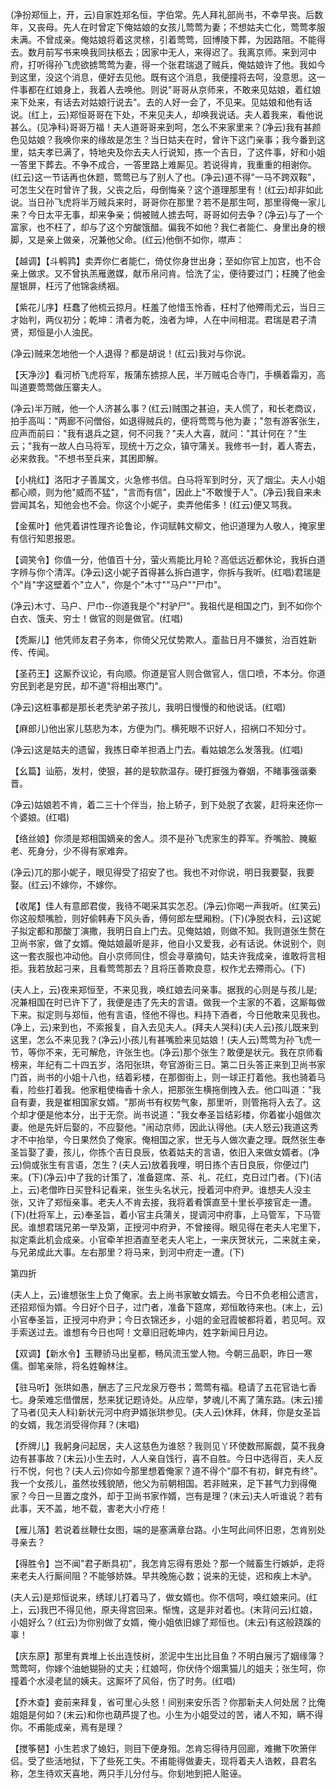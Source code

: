 <!-- { "loadSidebar": true } -->
(净扮郑恒上，开，云)自家姓郑名恒，字伯常。先人拜礼部尚书，不幸早丧。后数年，又丧母。先人在时曾定下俺姑娘的女孩儿莺莺为妻；不想姑夫亡化，莺莺孝服未满。不曾成亲。俺姑娘将着这灵榇，引着莺莺，回博陵下葬，为因路阻。不能得去。数月前写书来唤我同扶柩去；因家中无人，来得迟了。我离京师。来到河中府，打听得孙飞虎欲掳莺莺为妻，得一个张君瑞退了贼兵，俺姑娘许了他。我如今到这里，没这个消息，便好去见他。既有这个消息，我便撞将去呵，没意思。这一件事都在红娘身上，我着人去唤他。则说"哥哥从京师来，不敢来见姑娘，着红娘来下处来，有话去对姑娘行说去"。去的人好一会了，不见来。见姑娘和他有话说。(红上，云)郑恒哥哥在下处，不来见夫人，却唤我说话。夫人着我来，看他说甚么。(见净科)哥哥万福！夫人道哥哥来到呵，怎么不来家里来？(净云)我有甚颜色见姑娘？我唤你来的缘故是怎生？当日姑夫在时，曾许下这门亲事；我今番到这里，姑夫孝已满了，特地央及你去夫人行说知，拣一个吉日，了这件事，好和小姐一答里下葬去。不争不成合，一答里路上难厮见。若说得肯，我重重的相谢你。(红云)这一节话再也休题，莺莺已与了别人了也。(净云)道不得"一马不跨双鞍"，可怎生父在时曾许了我，父丧之后，母倒悔亲？这个道理那里有！(红云)却非如此说。当日孙飞虎将半万贼兵来时，哥哥你在那里？若不是那生呵，那里得俺一家儿来？今日太平无事，却来争亲；倘被贼人掳去呵，哥哥如何去争？(净云)与了一个富家，也不枉了，却与了这个穷酸饿醋。偏我不如他？我仁者能仁、身里出身的根脚，又是亲上做亲，况兼他父命。(红云)他倒不如你，噤声：

【越调】【斗鹌鹑】卖弄你仁者能仁，倚仗你身世出身；至如你官上加宫，也不合亲上做求。又不曾执羔雁邀媒，献币帛问肯。恰洗了尘，便待要过门；枉腌了他金屋银屏，枉污了他锦衾绣裀。

【紫花儿序】枉蠢了他梳云掠月。枉羞了他惜玉怜香，枉村了他殢雨尤云，当日三才始判，两仪初分；乾坤：清者为乾，浊者为坤，人在中间相混。君瑞是君子清贤，郑恒是小人浊民。

(净云)贼来怎地他一个人退得？都是胡说！(红云)我对与你说。

【天净沙】看河桥飞虎将军，叛蒲东掳掠人民，半万贼屯合寺门，手横着霜刃，高叫道要莺莺做压寨夫人。

(净云)半万贼，他一个人济甚么事？(红云)贼围之甚迫，夫人慌了，和长老商议，拍手高叫："两廊不问僧俗，如退得贼兵的，便将莺莺与他为妻；"忽有游客张生，应声而前曰："我有退兵之筵，何不问我？"夫人大喜，就问："其计何在？"生云；"我有一故人白马将军，现统十万之众，镇守蒲关。我修书一封，着人寄去，必来救我。"不想书至兵来，其困即解。

【小桃红】洛阳才子善属文，火急修书信。白马将军到时分，灭了烟尘。夫人小姐都心顺，则为他"威而不猛"，"言而有信"，因此上"不敢慢于人"。(净云)我自来未尝闻其名，知他会也不会。你这个小妮子，卖弄他偌多！(红云)便又骂我。

【金蕉叶】他凭着讲性理齐论鲁论，作词赋韩文柳文，他识道理为人敬人，掩家里有信行知恩报恩。

【调笑令】你值一分，他值百十分，萤火焉能比月轮？高低远近都休论，我拆白道字辨与你个清浑。(净云)这小妮子首得甚么拆白道字，你拆与我听。(红唱)君瑞是个"肖"字这壁着个"立人"，你是个"木寸""马户""尸巾"。

(净云)木寸、马户、尸巾--你道我是个"村驴尸"。我祖代是相国之门，到不如你个白衣、饿夫、穷士！做官的则是做官。(红唱)

【秃厮儿】他凭师友君子务本，你倚父兄仗势欺人。齑盐日月不嫌贫，治百姓新传、传闻。

【圣药王】这厮乔议论，有向顺。你道是官人则合做官人，信口喷，不本分。你道穷民到老是穷民，却不道"将相出寒门"。

(净云)这桩事都是那长老秃驴弟子孩儿，我明日慢慢的和他说话。(红唱)

【麻郎儿)他出家儿慈悲为本，方便为门。横死眼不识好人，招祸口不知分寸。

(净云)这是姑夫的遗留，我拣日牵羊担酒上门去。看姑娘怎么发落我。(红唱)

【幺篇】讪筋，发村，使狠，甚的是软款温存。硬打捱强为眷姻，不睹事强谐秦晋。

(净云)姑娘若不肯，着二三十个伴当，抬上轿子，到下处脱了衣裳，赶将来还你一个婆娘。(红唱)

【络丝娘】你须是郑相国嫡亲的舍人。须不是孙飞虎家生的莽军。乔嘴脸、腌躯老、死身分，少不得有家难奔。

(净云)兀的那小妮子，眼见得受了招安了也。我也不对你说，明日我要娶，我要娶。(红云)不嫁你，不嫁你。

【收尾】佳人有意郎君俊，我待不喝采其实怎忍。(净云)你喝一声我听。(红笑云)你这般颓嘴脸，则好偷韩寿下风头香，傅何郎左壁厢粉。(下)(净脱衣科，云)这妮子拟定都和那酸丁演撒，我明日自上门去。见俺姑娘，则做不知。我则道张生赘在卫尚书家，做了女婿。俺姑娘最听是非，他自小又爱我，必有话说。休说别个，则这一套衣服也冲动他。自小京师同住，惯会寻章摘句，姑夫许我成亲，谁敢将言相拒。我若放起刁来，且看莺莺那去？且将压善欺良意，权作尤去殢雨心。(下)

(夫人上，云)夜来郑恒至，不来见我，唤红娘去问亲事。据我的心则是与孩儿是;况兼相国在时已许下了，我便是违了先夫的言语。做我一个主家的不着，这厮每做下来。拟定则与郑恒，他有言语，怪他不得也。料持下酒者，今日他敢来见我也。(净上，云)来到也，不索报复，自入去见夫人。(拜夫人哭科)(夫人云)孩儿既来到这里，怎么不来见我？(净云)小孩儿有甚嘴脸来见姑娘！(夫人云)莺莺为孙飞虎一节，等你不来，无可解危，许张生也。(净云)那个张生？敢便是状元。我在京师看榜来，年纪有二十四五岁，洛阳张珙，夸官游街三日。第二日头答正来到卫尚书家门首，尚书的小姐十八也，结着彩楼，在那御街上，则一球正打着他。我也骑着马看，险些打着我。他家粗使梅香十余人，把那张生横拖倒拽入去。他口叫道："我自有妻，我是崔相国家女婿。"那尚书有权势气象，那里听，则管拖将入去了。这个却才便是他本分，出于无奈。尚书说道："我女奉圣旨结彩楼，你着崔小姐做次妻。他是先奸后娶的，不应娶他。"闹动京师，因此认得他。(夫人怒云)我道这秀才不中抬举，今日果然负了俺家。俺相国之家，世无与人做次妻之理。既然张生奉圣旨娶了妻，孩儿，你拣个吉日良辰，依着姑夫的言语，依旧入来做女婿者。(净云)倘或张生有言语，怎生？(夫人云)放着我哩，明日拣个吉日良辰，你便过门来。(下)(净云)中了我的计策了，准备筵席、茶、礼、花红，克日过门者。(下)(洁上，云)老僧昨日买登科记看来，张生头名状元，授着河中府尹。谁想夫人没主张，又许了郑恒亲事。老夫人不肯去接，我将着肴馔直至十里长亭接官走一遭。(下)(杜将军上，云)奉圣旨，着小官主兵蒲关，提调河中府事，上马管军，下马管民。谁想君瑞兄弟一举及第，正授河中府尹，不曾接得。眼见得在老夫人宅里下，拟定乘此机会成亲。小官牵羊担酒直至老夫人宅上，一来庆贺状元，二来就主亲，与兄弟成此大事。左右那里？将马来，到河中府走一遭。(下)


第四折

(夫人上，云)谁想张生上负了俺家。去上尚书家敏女婿去。今日不负老相公遗言，还招郑恒为婿。今日好个日子，过门者，准备下筵席，郑恒敢待来也。(末上，云)小官奉圣旨，正授河中府尹；今日衣锦还乡，小姐的金冠霞帔都将着，若见呵。双手索送过去。谁想有今日也呵！文章旧冠乾坤内，姓字新闻日月边。

【双调】【新水令】玉鞭骄马出皇都，畅风流玉堂人物。今朝三品职，昨日一寒儒。御笔亲除，将名姓翰林注。

【驻马听】张珙如愚，酬志了三尺龙泉万卷书；莺莺有福。稳请了五花官诰七香七。身荣难忘借僧居，愁来犹记题诗处。从应举，梦魂儿不离了蒲东路。(末云)接了马者(见夫人科)新状元河中府尹婿张珙参见。(夫人云)休拜，休拜，你是女圣旨的女婿，我怎消受得你拜？(末唱)

【乔牌儿】我躬身问起居，夫人这慈色为谁怒？我则见丫环使数邢厮觑，莫不我身边有甚事故？(末云)小生去时，人人亲自饯行，喜不自胜。今日中选得百，夫人反行不悦，何也？(夫人云)你如今那里想着俺家？道不得个"靡不有初，鲜克有终"。我一个女孩儿，虽然妆残貌陋，他父为前朝相国。若非贼来，足下甚气力到得俺家？今日一旦置之度外，却于卫尚书家作婿，岂有是理？(末云)夫人听谁说？若有此事，天不盖，地不载，害老大小疗疮！

【雁儿落】若说着丝鞭仕女图，端的是塞满章台路。小生呵此间怀旧恩，怎肯别处寻亲去？

【得胜令】岂不闻"君子断具初"，我怎肯忘得有恩处？那一个贼畜生行嫉妒，走将来老夫人行厮间阻？不能够娇姝。早共晚施心数；说来的无徒，迟和疾上木驴。

(夫人云)是郑恒说来，绣球儿打着马了，做女婿也。你不信呵，唤红娘来问。(红上，云)我巴不得见他，原夫得宫回来。惭愧，这是非对着也。(末背问云)红娘，小姐好么？(红云)为你别做了女婿，俺小姐依旧嫁了郑恒也。(末云)有这般跷蹊的辜！

【庆东原】那里有粪堆上长出连忮树，淤泥中生出比目鱼？不明白展污了姻缘簿？莺莺呵，你嫁个油虵猢狲的丈夫；红娘呵，你伏侍个烟熏猫儿的姐夫；张生呵，你撞着个水浸老鼠的姨夫。这厮坏了风俗，伤了时务。(红唱)

【乔木查】妾前来拜复，省可里心头怒！间别来安乐否？你那新夫人何处居？比俺姐姐是何如？(末云)和你也葫芦提了也。小生为小姐受过的苦，诸人不知，瞒不得你。不甫能成亲，焉有是理？

【搅筝琶】小生若求了媳妇，则目下便身殂。怎肯忘得待月回廊，难撇下吹箫伴侣。受了些活地狱，下了些死工失。不甫能得做妻夫，现将着夫人诰敕，县君名称，怎生待欢天喜地，两只手儿分付与。你刬地到把人赃诬。

